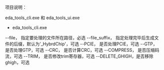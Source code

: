 项目说明：

eda_tools_cli.exe 和 eda_tools_ui.exe

- eda_tools_cli.exe





--file，        指定要处理的文件所在路径，必选
--file_suffix， 指定处理完毕后生成文件的后缀，默认为'_HybrdChip'，可选
--PCIE，        是否处理PCIE，可选
--GTP，         是否处理GTP，可选
--CRC，         是否计算CRC，可选
--COMPRESS，    是否压缩码流，可选
--TRIM，        是否修改trim寄存器，可选
--DELETE_GHIGH，是否移除ghigh，可选